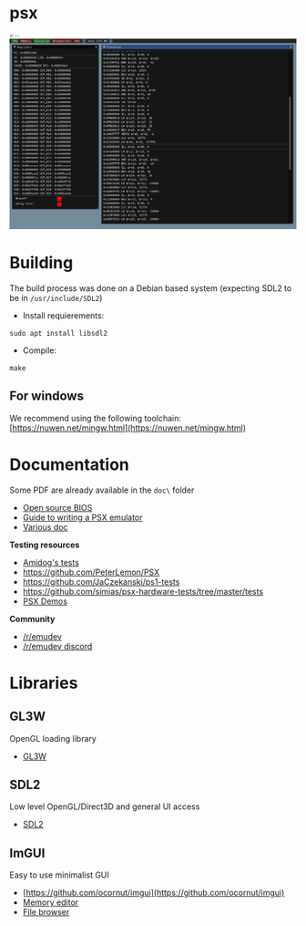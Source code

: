 # psx

![CPU Interface](img/screen1.png)

# Building

The build process was done on a Debian based system (expecting SDL2 to be in `/usr/include/SDL2`)

* Install requierements:
```
sudo apt install libsdl2
```

* Compile:
```
make
```

## For windows

We recommend using the following toolchain: [https://nuwen.net/mingw.html](https://nuwen.net/mingw.html)

# Documentation

Some PDF are already available in the `doc\` folder

* [Open source BIOS](https://github.com/grumpycoders/pcsx-redux/tree/main/src/mips/openbios)
* [Guide to writing a PSX emulator](https://github.com/simias/psx-guide)
* [Various doc](http://hitmen.c02.at/html/psx_docs.html)

**Testing resources**

* [Amidog's tests](https://emulation.gametechwiki.com/index.php/PS1_Tests)
* https://github.com/PeterLemon/PSX
* https://github.com/JaCzekanski/ps1-tests
* https://github.com/simias/psx-hardware-tests/tree/master/tests
* [PSX Demos](https://www.pouet.net/prodlist.php?order=thumbup&platform%5B0%5D=Playstation&page=1)

**Community**

* [/r/emudev](https://www.reddit.com/r/EmuDev/)
* [/r/emudev discord](https://discord.gg/7nuaqZ2)

# Libraries

## GL3W

OpenGL loading library

* [GL3W](https://github.com/skaslev/gl3w)

## SDL2

Low level OpenGL/Direct3D and general UI access

* [SDL2](https://www.libsdl.org/download-2.0.php)

## ImGUI

Easy to use minimalist GUI

* [https://github.com/ocornut/imgui](https://github.com/ocornut/imgui)
* [Memory editor](https://github.com/ocornut/imgui_club)
* [File browser](https://github.com/AirGuanZ/imgui-filebrowser)
